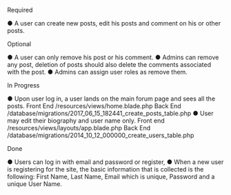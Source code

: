 Required

●	A user can create new posts, edit his posts and comment on his or other posts.

Optional

●	A user can only remove his post or his comment.
●	Admins can remove any post, deletion of posts should also delete the comments associated with the post.
●	Admins can assign user roles as remove them.

In Progress

●	Upon user log in, a user lands on the main forum page and sees all the posts.
	Front End
	/resources/views/home.blade.php
	Back End
	/database/migrations/2017_06_15_182441_create_posts_table.php
●	User may edit their biography and user name only.
	Front end
	/resources/views/layouts/app.blade.php
	Back End
	/database/migrations/2014_10_12_000000_create_users_table.php

Done

●	Users can log in with email and password or register, 
●	When a new user is registering for the site, the basic information that is collected is the following: First Name, Last Name, Email which is unique, Password and a unique User Name.

